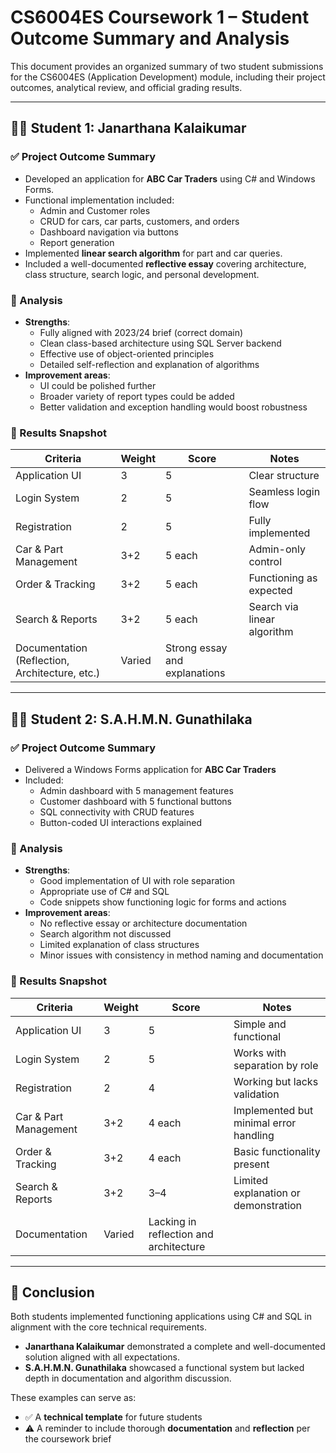 # CS6004ES Coursework 1 – Student Outcome Summary and Analysis

This document provides an organized summary of two student submissions for the CS6004ES (Application Development) module, including their project outcomes, analytical review, and official grading results.

---

## 👨‍🎓 Student 1: **Janarthana Kalaikumar**

### ✅ Project Outcome Summary
- Developed an application for **ABC Car Traders** using C# and Windows Forms.
- Functional implementation included:
  - Admin and Customer roles
  - CRUD for cars, car parts, customers, and orders
  - Dashboard navigation via buttons
  - Report generation
- Implemented **linear search algorithm** for part and car queries.
- Included a well-documented **reflective essay** covering architecture, class structure, search logic, and personal development.

### 🧠 Analysis
- **Strengths**:
  - Fully aligned with 2023/24 brief (correct domain)
  - Clean class-based architecture using SQL Server backend
  - Effective use of object-oriented principles
  - Detailed self-reflection and explanation of algorithms
- **Improvement areas**:
  - UI could be polished further
  - Broader variety of report types could be added
  - Better validation and exception handling would boost robustness

### 🏅 Results Snapshot
| Criteria | Weight | Score | Notes |
|---------|--------|-------|-------|
| Application UI | 3 | 5 | Clear structure |
| Login System | 2 | 5 | Seamless login flow |
| Registration | 2 | 5 | Fully implemented |
| Car & Part Management | 3+2 | 5 each | Admin-only control |
| Order & Tracking | 3+2 | 5 each | Functioning as expected |
| Search & Reports | 3+2 | 5 each | Search via linear algorithm |
| Documentation (Reflection, Architecture, etc.) | Varied | Strong essay and explanations |

---

## 👨‍🎓 Student 2: **S.A.H.M.N. Gunathilaka**

### ✅ Project Outcome Summary
- Delivered a Windows Forms application for **ABC Car Traders**
- Included:
  - Admin dashboard with 5 management features
  - Customer dashboard with 5 functional buttons
  - SQL connectivity with CRUD features
  - Button-coded UI interactions explained

### 🧠 Analysis
- **Strengths**:
  - Good implementation of UI with role separation
  - Appropriate use of C# and SQL
  - Code snippets show functioning logic for forms and actions
- **Improvement areas**:
  - No reflective essay or architecture documentation
  - Search algorithm not discussed
  - Limited explanation of class structures
  - Minor issues with consistency in method naming and documentation

### 🏅 Results Snapshot
| Criteria | Weight | Score | Notes |
|---------|--------|-------|-------|
| Application UI | 3 | 5 | Simple and functional |
| Login System | 2 | 5 | Works with separation by role |
| Registration | 2 | 4 | Working but lacks validation |
| Car & Part Management | 3+2 | 4 each | Implemented but minimal error handling |
| Order & Tracking | 3+2 | 4 each | Basic functionality present |
| Search & Reports | 3+2 | 3–4 | Limited explanation or demonstration |
| Documentation | Varied | Lacking in reflection and architecture |

---

## 📌 Conclusion
Both students implemented functioning applications using C# and SQL in alignment with the core technical requirements.

- **Janarthana Kalaikumar** demonstrated a complete and well-documented solution aligned with all expectations.
- **S.A.H.M.N. Gunathilaka** showcased a functional system but lacked depth in documentation and algorithm discussion.

These examples can serve as:
- ✅ A **technical template** for future students
- ⚠️ A reminder to include thorough **documentation** and **reflection** per the coursework brief

